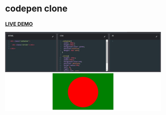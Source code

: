 
# codepen clone

### [LIVE DEMO](https://dazzling-snyder-18c23b.netlify.app/)



![](codepen.JPG)

